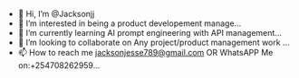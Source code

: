- 👋 Hi, I’m @Jacksonjj
- 👀 I’m interested in being a product developement manage...
- 🌱 I’m currently learning AI prompt engineering with API management...
- 💞️ I’m looking to collaborate on Any project/product management work ...
- 📫 How to reach me jacksonjesse789@gmail.com OR WhatsAPP Me on:+254708262959...

<!---
Jacksonjj/Jacksonjj is a ✨ special ✨ repository because its `README.md` (this file) appears on your GitHub profile.
You can click the Preview link to take a look at your changes.
--->
